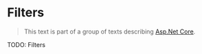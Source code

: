 # Filters

> This text is part of a group of texts describing [Asp.Net Core](Index.md).
> 
TODO: Filters